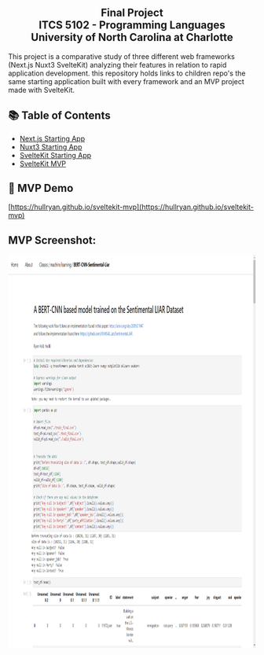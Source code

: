 <h2 align="center" id="title">Final Project <br/> ITCS 5102 - Programming Languages <br/> University of North Carolina at Charlotte</h2>

<p id="description">This project is a comparative study of three different web frameworks (Next.js Nuxt3 SvelteKit) analyzing their features in relation to rapid application development. this repository holds links to children repo's the same starting application built with every framework and an MVP project made with SvelteKit.</p>

<h2>📚 Table of Contents</h2>

- [Next.js Starting App](https://github.com/HullRyan/nextjs-starting-app)
- [Nuxt3 Starting App](https://github.com/HullRyan/nuxt3-starting-app)
- [SvelteKit Starting App](https://github.com/HullRyan/sveltekit-starting-app)
- [SvelteKit MVP](https://github.com/HullRyan/sveltekit-mvp)

<h2>🚀 MVP Demo</h2>

[https://hullryan.github.io/sveltekit-mvp](https://hullryan.github.io/sveltekit-mvp)

<h2>MVP Screenshot:</h2>

<img src="https://github.com/HullRyan/sveltekit-mvp/blob/main/screenshots/notebook.png" alt="project-screenshot" width="800" height="800/">

